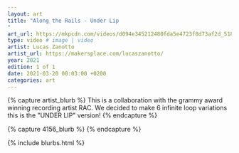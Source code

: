 ```yaml
---
layout: art
title: "Along the Rails - Under Lip
"
art_url: https://mkpcdn.com/videos/d094e345212480fda5e4723f8d73af2d_518844.mp4
type: video # image | video
artist: Lucas Zanotto
artist_url: https://makersplace.com/lucaszanotto/
year: 2021
edition: 1 of 1
date: 2021-03-20 00:03:00 +0200
categories: art
---
```



{% capture artist_blurb %}
This is a collaboration with the grammy award winning recording artist RAC. We decided to make 6 infinite loop variations this is the "UNDER LIP" version!
{% endcapture %}

{% capture 4156_blurb %}
{% endcapture %}


{% include blurbs.html %}
		